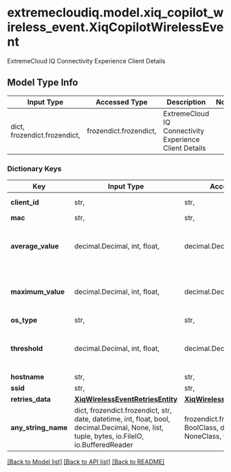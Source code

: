 # extremecloudiq.model.xiq_copilot_wireless_event.XiqCopilotWirelessEvent

ExtremeCloud IQ Connectivity Experience Client Details

## Model Type Info
Input Type | Accessed Type | Description | Notes
------------ | ------------- | ------------- | -------------
dict, frozendict.frozendict,  | frozendict.frozendict,  | ExtremeCloud IQ Connectivity Experience Client Details | 

### Dictionary Keys
Key | Input Type | Accessed Type | Description | Notes
------------ | ------------- | ------------- | ------------- | -------------
**client_id** | str,  | str,  | The unique identifier for clients | 
**mac** | str,  | str,  | The mac address | 
**average_value** | decimal.Decimal, int, float,  | decimal.Decimal,  | The average duration to associate/authenticate | [optional] value must be a 64 bit float
**maximum_value** | decimal.Decimal, int, float,  | decimal.Decimal,  | The maximum duration to associate/authenticate | [optional] value must be a 64 bit float
**os_type** | str,  | str,  | The os type | [optional] 
**threshold** | decimal.Decimal, int, float,  | decimal.Decimal,  | The threshold for association/authentication | [optional] value must be a 64 bit float
**hostname** | str,  | str,  | The hostname | [optional] 
**ssid** | str,  | str,  | The SSID | [optional] 
**retries_data** | [**XiqWirelessEventRetriesEntity**](XiqWirelessEventRetriesEntity.md) | [**XiqWirelessEventRetriesEntity**](XiqWirelessEventRetriesEntity.md) |  | [optional] 
**any_string_name** | dict, frozendict.frozendict, str, date, datetime, int, float, bool, decimal.Decimal, None, list, tuple, bytes, io.FileIO, io.BufferedReader | frozendict.frozendict, str, BoolClass, decimal.Decimal, NoneClass, tuple, bytes, FileIO | any string name can be used but the value must be the correct type | [optional]

[[Back to Model list]](../../README.md#documentation-for-models) [[Back to API list]](../../README.md#documentation-for-api-endpoints) [[Back to README]](../../README.md)

